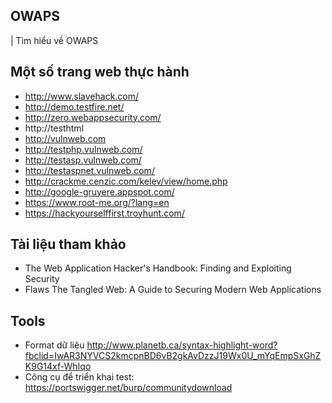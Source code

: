 ## OWAPS
| Tìm hiểu về OWAPS


## Một số trang web thực hành
* http://www.slavehack.com/
* http://demo.testfire.net/
* http://zero.webappsecurity.com/
* http://testhtml
* http://vulnweb.com
* http://testphp.vulnweb.com/
* http://testasp.vulnweb.com/
* http://testaspnet.vulnweb.com/
* http://crackme.cenzic.com/kelev/view/home.php
* http://google-gruyere.appspot.com/
* https://www.root-me.org/?lang=en
* https://hackyourselffirst.troyhunt.com/


## Tài liệu tham khảo
* The Web Application Hacker's Handbook: Finding and Exploiting Security
* Flaws The Tangled Web: A Guide to Securing Modern Web Applications


## Tools
* Format dữ liệu http://www.planetb.ca/syntax-highlight-word?fbclid=IwAR3NYVCS2kmcpnBD6vB2gkAvDzzJ19Wx0U_mYqEmpSxGhZK9G14xf-WhIqo
* Công cụ để triển khai test: https://portswigger.net/burp/communitydownload